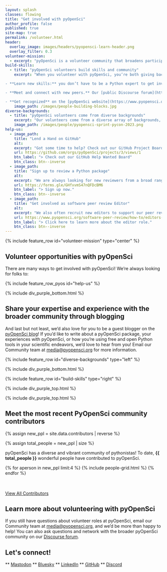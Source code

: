 ```yaml
---
layout: splash
classes: flowing
title: "Get involved with pyOpenSci"
author_profile: false
published: true
site-map: true
permalink: /volunteer.html
header:
  overlay_image: images/headers/pyopensci-learn-header.png
  overlay_filter: 0.3
volunteer-mission:
  - excerpt: "pyOpenSci is a volunteer community that broadens participation in scientific open source. We make finding, sharing and contributing to reusable code easier for everyone, everywhere."
build-skills:
  - title: "pyOpenSci volunteers build skills and community"
    excerpt: "When you volunteer with pyOpenSci, you’re both giving back and developing professional skills. As a volunteer you will:

- **Learn new skills:** you don’t have to be a Python expert to get involved with pyOpenSci. We can help you level up your packaging game and learn how to constructively review both code and copy through contributions to our online learning resources.

- **Meet and connect with new peers.** Our [public Discourse forum](https://pyopensci.discourse.group/) is a great place to ask and answer questions, as well as discuss packaging and open science with other Pythonistas.

- **Get recognized** on the [pyOpenSci website](https://www.pyopensci.org/our-community/index.html) and in our [GitHub repositories](https://github.com/pyOpenSci): your contribution matters, and we want to ensure your work is recognized and celebrated in a public forum. If you serve as an editor you can also connect with pyOpenSci professionally as a volunteer for our organization on LinkedIn"
    image_path: /images/people-building-blocks.jpg
diverse-backgrounds:
  - title: "pyOpenSci volunteers come from diverse backgrounds"
    excerpt: "Our volunteers come from a diverse array of backgrounds, including industry, academia, agencies, national labs, and more. pyOpenSci volunteers are primarily engaged in both the peer review process and developing resources to support the scientific Python community. Volunteers  help improve the quality, maintainability and usability of the software that scientists need for open science. They also support maintainers in developing scientific Python software."
    image_path: /images/people/pyopensci-sprint-pycon-2023.png
help-us:
  - image_path:
    title: "Lend a Hand on GitHub"
    alt:
    excerpt: "Got some time to help? Check out our GitHub Project Board for a list of current issues that we could use help with. Any issue that is tagged `help-wanted` in our repos is also fair game for anyone to tackle! We add anyone who contributes to pyOpenSci to our [community page](/our-community/). "
    url: https://github.com/orgs/pyOpenSci/projects/3/views/1
    btn_label: "> Check out our GitHub Help Wanted Board"
    btn_class: btn--inverse
  - image_path:
    title: "Sign up to review a Python package"
    alt:
    excerpt: "We are always looking for new reviewers from a broad range of scientific domains. Some reviewers have extensive packaging expertise and others have domain expertise or focus on package usability. If you are new to reviewing we are happy to support you through our peer review mentorship program. [Learn more about the reviewer role](https://www.pyopensci.org/software-peer-review/how-to/reviewer-guide.html) and sign up using the link below."
    url: https://forms.gle/GHfxvmS47nQFDcBM6
    btn_label: "> Sign up now."
    btn_class: btn--inverse
  - image_path:
    title: "Get involved as software peer review Editor"
    alt:
    excerpt: "We also often recruit new editors to support our peer review process. "
    url: https://www.pyopensci.org/software-peer-review/how-to/editors-guide.html
    btn_label: "> Click here to learn more about the editor role."
    btn_class: btn--inverse
---
```


{% include feature_row id="volunteer-mission" type="center" %}


<div class="pyos-section purple" markdown="1">
<div class="content padding" markdown="1">

## Volunteer opportunities with pyOpenSci

There are many ways to get involved with pyOpenSci! We’re always looking for folks to:

{% include feature_row_pyos id="help-us" %}


</div>
</div>

{% include div_purple_bottom.html  %}


<div class="pyos-section" markdown="1">
<div class="content padding" markdown="1">

## Share your expertise and experience with the broader community through blogging

And last but not least, we’d also love for you to be a guest blogger on the [pyOpenSci blog](https://www.pyopensci.org/blog/index.html)! If you’d like to write about a pyOpenSci package, your experiences with pyOpenSci, or how you’re using free and open Python tools in your scientific endeavors, we’d love to hear from you! Email our Community team at [media@pyopensci.org](mailto:media@pyopensci.org) for more information.



</div>
</div>


<div class="pyos-section purple">
<div class="content" markdown="1">

{% include feature_row id="diverse-backgrounds" type="left" %}

</div>
</div>

{% include div_purple_bottom.html  %}


<div class="pyos-section" markdown="1">
<div class="content" markdown="1">

{% include feature_row id="build-skills" type="right" %}

</div>
</div>

{% include div_purple_top.html  %}

{% include div_purple_top.html  %}

<div class="pyos-section purple" markdown="1">
<div class="content padding" markdown="1">

## Meet the most recent PyOpenSci community contributors

<!-- Get a list of all contribs and sort reverse so newest are first -->
{% assign new_ppl = site.data.contributors | reverse %}

{% assign total_people = new_ppl | size %}

pyOpenSci has a diverse and vibrant community of pythonistas! To date,
**{{ total_people }}** wonderful people have contributed to pyOpenSci.

<div class="entries-grid">
{% for aperson in new_ppl limit:4 %}
    {% include people-grid.html  %}
{% endfor %}
</div>

<br clear="both">
<br clear="both">

<a href="/python-packages/" class="btn btn--info">View All Contributors <i class="fa fa-4 fa-arrow-circle-right" aria-hidden="true"></i></a>


</div>
</div>


<div class="pyos-section" markdown="1">
<div class="content padding" markdown="1">


## Learn more about volunteering with pyOpenSci

If you still have questions about volunteer roles at pyOpenSci, email our Community team at [media@pyopensci.org](mailto:media@pyopensci.org), and we’d be more than happy to help! You can also ask questions and network with the broader pyOpenSci community on our [Discourse forum](https://pyopensci.discourse.group/).

## Let's connect!

** [<i class="fa-brands fa-mastodon"></i> Mastodon](https://fosstodon.org/@pyopensci)
** [<i class="fa-solid fa-cloud"></i> Bluesky](https://bsky.app/profile/pyopensci.bsky.social)
** [<i class="fa-brands fa-linkedin"></i> LinkedIn](https://www.linkedin.com/company/pyopensci)
** [<i class="fa-brands fa-github"></i> GitHub](https://github.com/pyOpenSci)
** [<i class="fa-brands fa-discord"></i> Discord](https://discord.gg/yYyDFP2BcP)


</div>
</div>

